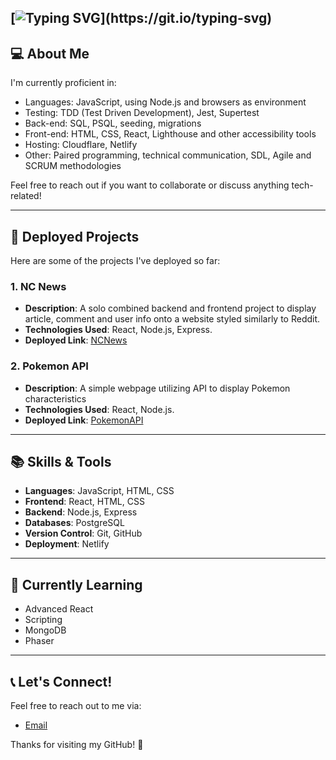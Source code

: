 [![Typing SVG](https://readme-typing-svg.demolab.com/?lines=Hello+I'm+Peter;Find+Out+About+Me+Below!)](https://git.io/typing-svg)
---

## 💻 About Me

I'm currently proficient in:

- Languages: JavaScript, using Node.js
  and browsers as environment
- Testing: TDD (Test Driven
  Development), Jest, Supertest
- Back-end: SQL, PSQL, seeding,
  migrations
- Front-end: HTML, CSS, React,
  Lighthouse and other accessibility
  tools
- Hosting: Cloudflare, Netlify
- Other: Paired programming, technical
  communication, SDL, Agile and
  SCRUM methodologies

Feel free to reach out if you want to collaborate or discuss anything tech-related!

---

## 🚀 Deployed Projects

Here are some of the projects I've deployed so far:

### 1. **NC News**
- **Description**: A solo combined backend and frontend project to display article, comment and user info onto a website styled similarly to Reddit.
- **Technologies Used**: React, Node.js, Express.
- **Deployed Link**: [NCNews](https://pza-ncnews.netlify.app/)

### 2. **Pokemon API**
- **Description**: A simple webpage utilizing API to display Pokemon characteristics 
- **Technologies Used**: React, Node.js.
- **Deployed Link**: [PokemonAPI](https://pza-pokemonapi.netlify.app/)
---

## 📚 Skills & Tools

- **Languages**: JavaScript, HTML, CSS
- **Frontend**: React, HTML, CSS
- **Backend**: Node.js, Express
- **Databases**: PostgreSQL
- **Version Control**: Git, GitHub
- **Deployment**: Netlify

---

## 🔧 Currently Learning

- Advanced React
- Scripting
- MongoDB
- Phaser

---

## 📞 Let's Connect!

Feel free to reach out to me via:

- [Email](mailto:peterzaustin@icloud.com)

Thanks for visiting my GitHub! 🚀



